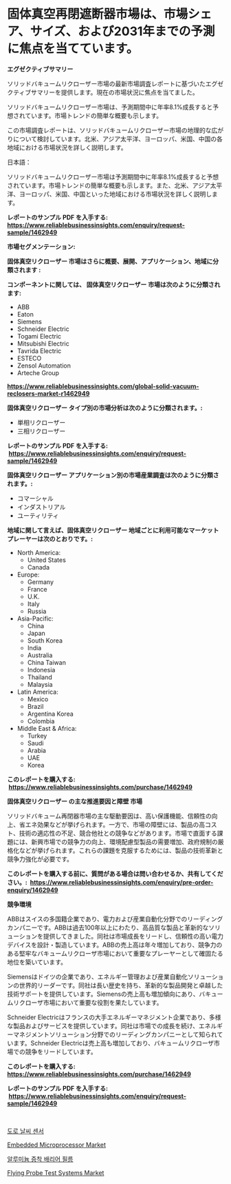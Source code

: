 <p><h1>固体真空再閉遮断器市場は、市場シェア、サイズ、および2031年までの予測に焦点を当てています。</h1></p><p><strong>エグゼクティブサマリー</strong></p>
<p><p>ソリッドバキュームリクローザー市場の最新市場調査レポートに基づいたエグゼクティブサマリーを提供します。現在の市場状況に焦点を当てました。</p><p>ソリッドバキュームリクローザー市場は、予測期間中に年率8.1%成長すると予想されています。市場トレンドの簡単な概要も示します。</p><p>この市場調査レポートは、ソリッドバキュームリクローザー市場の地理的な広がりについて検討しています。北米、アジア太平洋、ヨーロッパ、米国、中国の各地域における市場状況を詳しく説明します。</p><p>日本語：</p><p>ソリッドバキュームリクローザー市場は予測期間中に年率8.1%成長すると予想されています。市場トレンドの簡単な概要も示します。また、北米、アジア太平洋、ヨーロッパ、米国、中国といった地域における市場状況を詳しく説明します。</p></p>
<p><strong>レポートのサンプル PDF を入手する: <a href="https://www.reliablebusinessinsights.com/enquiry/request-sample/1462949">https://www.reliablebusinessinsights.com/enquiry/request-sample/1462949</a></strong></p>
<p><strong>市場セグメンテーション:</strong></p>
<p><strong> 固体真空リクローザー 市場はさらに概要、展開、アプリケーション、地域に分類されます :</strong></p>
<p><strong>コンポーネントに関しては、 固体真空リクローザー 市場は次のように分類されます: &nbsp;</strong></p>
<p><ul><li>ABB</li><li>Eaton</li><li>Siemens</li><li>Schneider Electric</li><li>Togami Electric</li><li>Mitsubishi Electric</li><li>Tavrida Electric</li><li>ESTECO</li><li>Zensol Automation</li><li>Arteche Group</li></ul></p>
<p><strong><a href="https://www.reliablebusinessinsights.com/global-solid-vacuum-reclosers-market-r1462949">https://www.reliablebusinessinsights.com/global-solid-vacuum-reclosers-market-r1462949</a></strong></p>
<p><strong> 固体真空リクローザー タイプ別の市場分析は次のように分類されます。:</strong></p>
<p><ul><li>単相リクローザー</li><li>三相リクローザー</li></ul></p>
<p><strong>レポートのサンプル PDF を入手する: &nbsp;<a href="https://www.reliablebusinessinsights.com/enquiry/request-sample/1462949">https://www.reliablebusinessinsights.com/enquiry/request-sample/1462949</a></strong></p>
<p><strong> 固体真空リクローザー アプリケーション別の市場産業調査は次のように分類されます。:</strong></p>
<p><ul><li>コマーシャル</li><li>インダストリアル</li><li>ユーティリティ</li></ul></p>
<p><strong>地域に関して言えば、固体真空リクローザー 地域ごとに利用可能なマーケットプレーヤーは次のとおりです。:</strong></p>
<p><ul>
    <li>
        North America:
        <ul>
            <li>United States</li>
            <li>Canada</li>
        </ul>
    </li>
    <li>
        Europe:
        <ul>
            <li>Germany</li>
            <li>France</li>
            <li>U.K.</li>
            <li>Italy</li>
            <li>Russia</li>
        </ul>
    </li>
    <li>
        Asia-Pacific:
        <ul>
            <li>China</li>
            <li>Japan</li>
            <li>South Korea</li>
            <li>India</li>
            <li>Australia</li>
            <li>China Taiwan</li>
            <li>Indonesia</li>
            <li>Thailand</li>
            <li>Malaysia</li>
        </ul>
    </li>
    <li>
        Latin America:
        <ul>
            <li>Mexico</li>
            <li>Brazil</li>
            <li>Argentina Korea</li>
            <li>Colombia</li>
        </ul>
    </li>
    <li>
        Middle East & Africa:
        <ul>
            <li>Turkey</li>
            <li>Saudi</li>
            <li>Arabia</li>
            <li>UAE</li>
            <li>Korea</li>
        </ul>
    </li>
    </ul></p>
<p><strong>このレポートを購入する: &nbsp;<a href="https://www.reliablebusinessinsights.com/purchase/1462949">https://www.reliablebusinessinsights.com/purchase/1462949</a></strong></p>
<p><strong>固体真空リクローザー の主な推進要因と障壁 市場</strong></p>
<p><p>ソリッドバキューム再閉器市場の主な駆動要因は、高い保護機能、信頼性の向上、省エネ効果などが挙げられます。一方で、市場の障壁には、製品の高コスト、技術の適応性の不足、競合他社との競争などがあります。市場で直面する課題には、新興市場での競争力の向上、環境配慮型製品の需要増加、政府規制の厳格化などが挙げられます。これらの課題を克服するためには、製品の技術革新と競争力強化が必要です。</p></p>
<p><strong>このレポートを購入する前に、質問がある場合は問い合わせるか、共有してください。:&nbsp; <a href="https://www.reliablebusinessinsights.com/enquiry/pre-order-enquiry/1462949">https://www.reliablebusinessinsights.com/enquiry/pre-order-enquiry/1462949</a></strong></p>
<p><strong>競争環境</strong></p>
<p><p>ABBはスイスの多国籍企業であり、電力および産業自動化分野でのリーディングカンパニーです。ABBは過去100年以上にわたり、高品質な製品と革新的なソリューションを提供してきました。同社は市場成長をリードし、信頼性の高い電力デバイスを設計・製造しています。ABBの売上高は年々増加しており、競争力のある堅牢なバキュームリクローザ市場において重要なプレーヤーとして確固たる地位を築いています。</p><p>Siemensはドイツの企業であり、エネルギー管理および産業自動化ソリューションの世界的リーダーです。同社は長い歴史を持ち、革新的な製品開発と卓越した技術サポートを提供しています。Siemensの売上高も増加傾向にあり、バキュームリクローザ市場において重要な役割を果たしています。</p><p>Schneider Electricはフランスの大手エネルギーマネジメント企業であり、多様な製品およびサービスを提供しています。同社は市場での成長を続け、エネルギーマネジメントソリューション分野でのリーディングカンパニーとして知られています。Schneider Electricは売上高も増加しており、バキュームリクローザ市場での競争をリードしています。</p></p>
<p><strong>このレポートを購入する: &nbsp; <a href="https://www.reliablebusinessinsights.com/purchase/1462949">https://www.reliablebusinessinsights.com/purchase/1462949</a></strong></p>
<p><strong>レポートのサンプル PDF を入手する: &nbsp;<a href="https://www.reliablebusinessinsights.com/enquiry/request-sample/1462949">https://www.reliablebusinessinsights.com/enquiry/request-sample/1462949</a></strong><strong></strong></p>
<p>&nbsp;</p>
<p><p><a href="https://github.com/vseigx30c9a1j/Market-Research-Report-List-2/blob/main/214472792656.md">도로 날씨 센서</a></p><p><a href="https://issuu.com/reportprime-2/docs/embedded-microprocessor-market-size-2030.pptx">Embedded Microprocessor Market</a></p><p><a href="https://github.com/WilburKihn5676/Market-Research-Report-List-2/blob/main/421564892657.md">알루미늄 증착 배리어 필름</a></p><p><a href="https://issuu.com/reportprime-2/docs/flying-probe-test-systems-market-size-2030.pptx">Flying Probe Test Systems Market</a></p></p>